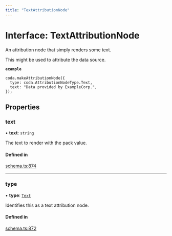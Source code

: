 ```yaml
---
title: "TextAttributionNode"
---
```

# Interface: TextAttributionNode

An attribution node that simply renders some text.

This might be used to attribute the data source.

**`example`**
```
coda.makeAttributionNode({
  type: coda.AttributionNodeType.Text,
  text: "Data provided by ExampleCorp.",
});
```

## Properties

### text

• **text**: `string`

The text to render with the pack value.

#### Defined in

[schema.ts:874](https://github.com/coda/packs-sdk/blob/main/schema.ts#L874)

___

### type

• **type**: [`Text`](../enums/AttributionNodeType.md#text)

Identifies this as a text attribution node.

#### Defined in

[schema.ts:872](https://github.com/coda/packs-sdk/blob/main/schema.ts#L872)
